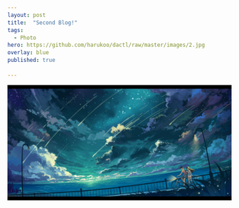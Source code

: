 ```yaml
---
layout: post
title:  "Second Blog!"
tags:
  - Photo
hero: https://github.com/harukoo/dactl/raw/master/images/2.jpg
overlay: blue
published: true

---
```

![](https://github.com/harukoo/dactl/raw/master/images/2.jpg)<br>